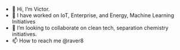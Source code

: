 - 👋 Hi, I’m Victor.
- 👀 I have worked on IoT, Enterprise, and Energy, Machine Learning Initiatives
- 💞️ I’m looking to collaborate on clean tech, separation chemistry initiatives.
- 📫 How to reach me @raver8

